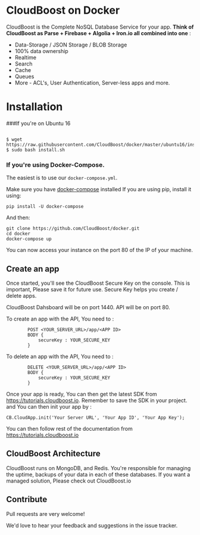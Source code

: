 # CloudBoost on Docker

CloudBoost is the Complete NoSQL Database Service for your app. **Think of CloudBoost as Parse + Firebase + Algolia + Iron.io all combined into one** :
 - Data-Storage / JSON Storage / BLOB Storage
 - 100% data ownership
 - Realtime 
 - Search
 - Cache
 - Queues
 - More - ACL's, User Authentication, Server-less apps and more. 
 

# Installation

###If you're on Ubuntu 16

```

$ wget https://raw.githubusercontent.com/CloudBoost/docker/master/ubuntu16/install.sh
$ sudo bash install.sh

```

### If you're using Docker-Compose. 
The easiest is to use our `docker-compose.yml`.

Make sure you have [docker-compose](http://docs.docker.com/compose/install/) installed 
If you are using pip, install it using:
```
pip install -U docker-compose
```
And then:

```
git clone https://github.com/CloudBoost/docker.git
cd docker
docker-compose up
```

You can now access your instance on the port 80 of the IP of your machine.


## Create an app

Once started, you'll see the CloudBoost Secure Key on the console. This is important, Please save it for future use.
Secure Key helps you create / delete apps. 

CloudBoost Dahsboard will be on port 1440. API will be on port 80.

To create an app with the API, You need to  : 

```
        POST <YOUR_SERVER_URL>/app/<APP ID>
        BODY {
            secureKey : YOUR_SECURE_KEY
        }
```

To delete an app with the API, You need to  : 

```
        DELETE <YOUR_SERVER_URL>/app/<APP ID>
        BODY {
            secureKey : YOUR_SECURE_KEY
        }
```

Once your app is ready, You can then get the latest SDK from  https://tutorials.cloudboost.io. Remember to save the SDK in your project. and You can then init your app by :

`CB.CloudApp.init('Your Server URL', 'Your App ID', 'Your App Key');`

You can then follow rest of the documentation from https://tutorials.cloudboost.io

## CloudBoost Architecture

CloudBoost runs on MongoDB, and Redis. You're responsible for managing the uptime, backups of your data in each of these databases. If you want a managed solution, Please check out CloudBoost.io

## Contribute

Pull requests are very welcome!

We'd love to hear your feedback and suggestions in the issue tracker. 



